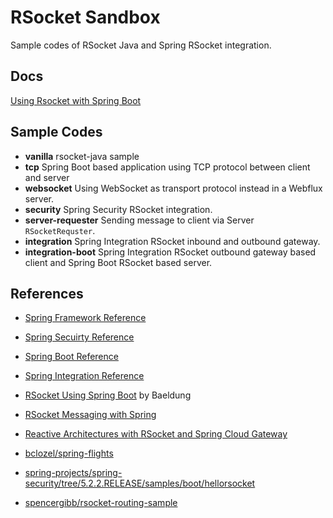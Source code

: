 # RSocket Sandbox

Sample codes of RSocket Java  and Spring RSocket integration.

## Docs

[Using Rsocket with Spring Boot](https://medium.com/@hantsy/using-rsocket-with-spring-boot-cfc67924d06a)

## Sample Codes

* **vanilla**  rsocket-java sample
* **tcp** Spring Boot based application using TCP protocol between client and server 
* **websocket** Using WebSocket as transport protocol instead in a Webflux server.
* **security**  Spring Security RSocket integration.
* **server-requester**  Sending message to client via Server `RSocketRequster`.
* **integration**  Spring Integration RSocket inbound and outbound gateway.
* **integration-boot**  Spring Integration RSocket outbound gateway based client and  Spring Boot RSocket based server.

## References

* [Spring Framework Reference](https://docs.spring.io/spring-framework/docs/current/spring-framework-reference/web-reactive.html#rsocket)
* [Spring Secuirty Reference](https://docs.spring.io/spring-security/site/docs/current/reference/html/rsocket.html)
* [Spring Boot Reference](https://docs.spring.io/spring-boot/docs/2.2.4.RELEASE/reference/htmlsingle/#boot-features-rsocket)
* [Spring Integration Reference](https://docs.spring.io/spring-integration/reference/html/rsocket.html)
* [RSocket Using Spring Boot](https://www.baeldung.com/spring-boot-rsocket) by Baeldung
* [RSocket Messaging with Spring](https://www.youtube.com/watch?v=iSSrZoGtoSE)
* [Reactive Architectures with RSocket and Spring Cloud Gateway](https://www.youtube.com/watch?v=PfbycN_eqhg)

* [bclozel/spring-flights](https://github.com/bclozel/spring-flights)
* [spring-projects/spring-security/tree/5.2.2.RELEASE/samples/boot/hellorsocket](https://github.com/spring-projects/spring-security/tree/5.2.2.RELEASE/samples/boot/hellorsocket)
* [spencergibb/rsocket-routing-sample](https://github.com/spencergibb/rsocket-routing-sample)







